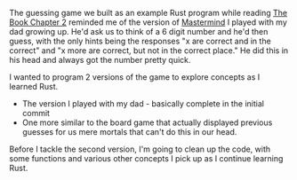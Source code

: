 The guessing game we built as an example Rust program
while reading [The Book Chapter 2](https://doc.rust-lang.org/book/ch02-00-guessing-game-tutorial.html) reminded me of
the version of [Mastermind](https://en.wikipedia.org/wiki/Mastermind_(board_game)) I played with my dad growing up. He'd
ask us to think of a 6 digit number and he'd then guess, with
the only hints being the responses "x are correct and in the correct" and "x more are correct, but not in the correct place."
He did this in his head and always got the number pretty quick.

I wanted to program 2 versions of the game to explore concepts
as I learned Rust.

 - The version I played with my dad - basically complete in the initial commit
 - One more similar to the board game that actually displayed
 previous guesses for us mere mortals that can't do this in
 our head.

Before I tackle the second version, I'm going to clean up the code, with some functions and various other concepts I pick up as I continue learning Rust. 